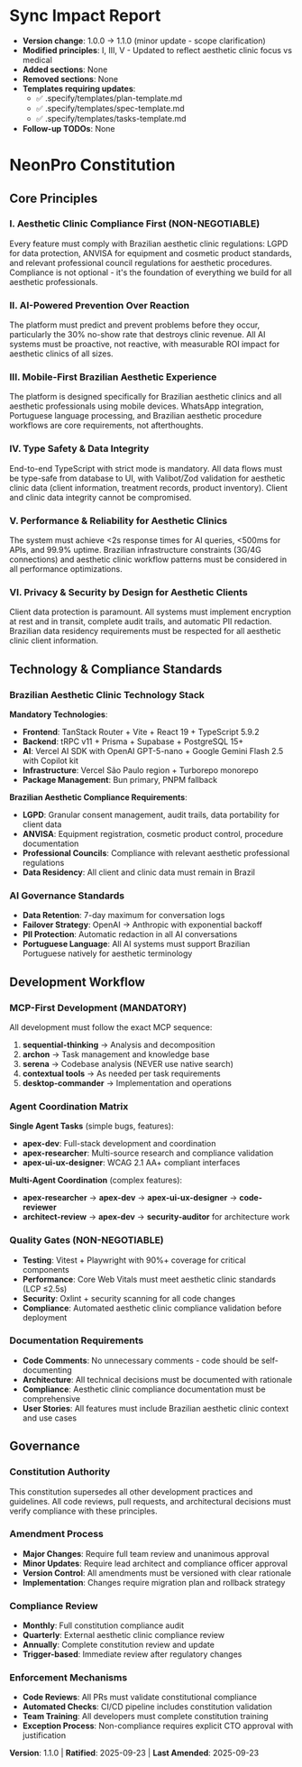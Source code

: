 # Sync Impact Report
- **Version change**: 1.0.0 → 1.1.0 (minor update - scope clarification)
- **Modified principles**: I, III, V - Updated to reflect aesthetic clinic focus vs medical
- **Added sections**: None
- **Removed sections**: None
- **Templates requiring updates**: 
  - ✅ .specify/templates/plan-template.md
  - ✅ .specify/templates/spec-template.md
  - ✅ .specify/templates/tasks-template.md
- **Follow-up TODOs**: None

# NeonPro Constitution

## Core Principles

### I. Aesthetic Clinic Compliance First (NON-NEGOTIABLE)
Every feature must comply with Brazilian aesthetic clinic regulations: LGPD for data protection, ANVISA for equipment and cosmetic product standards, and relevant professional council regulations for aesthetic procedures. Compliance is not optional - it's the foundation of everything we build for all aesthetic professionals.

### II. AI-Powered Prevention Over Reaction
The platform must predict and prevent problems before they occur, particularly the 30% no-show rate that destroys clinic revenue. All AI systems must be proactive, not reactive, with measurable ROI impact for aesthetic clinics of all sizes.

### III. Mobile-First Brazilian Aesthetic Experience
The platform is designed specifically for Brazilian aesthetic clinics and all aesthetic professionals using mobile devices. WhatsApp integration, Portuguese language processing, and Brazilian aesthetic procedure workflows are core requirements, not afterthoughts.

### IV. Type Safety & Data Integrity
End-to-end TypeScript with strict mode is mandatory. All data flows must be type-safe from database to UI, with Valibot/Zod validation for aesthetic clinic data (client information, treatment records, product inventory). Client and clinic data integrity cannot be compromised.

### V. Performance & Reliability for Aesthetic Clinics
The system must achieve <2s response times for AI queries, <500ms for APIs, and 99.9% uptime. Brazilian infrastructure constraints (3G/4G connections) and aesthetic clinic workflow patterns must be considered in all performance optimizations.

### VI. Privacy & Security by Design for Aesthetic Clients
Client data protection is paramount. All systems must implement encryption at rest and in transit, complete audit trails, and automatic PII redaction. Brazilian data residency requirements must be respected for all aesthetic clinic client information.

## Technology & Compliance Standards

### Brazilian Aesthetic Clinic Technology Stack
**Mandatory Technologies**:
- **Frontend**: TanStack Router + Vite + React 19 + TypeScript 5.9.2
- **Backend**: tRPC v11 + Prisma + Supabase + PostgreSQL 15+
- **AI**: Vercel AI SDK with OpenAI GPT-5-nano + Google Gemini Flash 2.5 with Copilot kit
- **Infrastructure**: Vercel São Paulo region + Turborepo monorepo
- **Package Management**: Bun primary, PNPM fallback

**Brazilian Aesthetic Compliance Requirements**:
- **LGPD**: Granular consent management, audit trails, data portability for client data
- **ANVISA**: Equipment registration, cosmetic product control, procedure documentation
- **Professional Councils**: Compliance with relevant aesthetic professional regulations
- **Data Residency**: All client and clinic data must remain in Brazil

### AI Governance Standards
- **Data Retention**: 7-day maximum for conversation logs
- **Failover Strategy**: OpenAI → Anthropic with exponential backoff
- **PII Protection**: Automatic redaction in all AI conversations
- **Portuguese Language**: All AI systems must support Brazilian Portuguese natively for aesthetic terminology

## Development Workflow

### MCP-First Development (MANDATORY)
All development must follow the exact MCP sequence:
1. **sequential-thinking** → Analysis and decomposition
2. **archon** → Task management and knowledge base
3. **serena** → Codebase analysis (NEVER use native search)
4. **contextual tools** → As needed per task requirements
5. **desktop-commander** → Implementation and operations

### Agent Coordination Matrix
**Single Agent Tasks** (simple bugs, features):
- **apex-dev**: Full-stack development and coordination
- **apex-researcher**: Multi-source research and compliance validation
- **apex-ui-ux-designer**: WCAG 2.1 AA+ compliant interfaces

**Multi-Agent Coordination** (complex features):
- **apex-researcher** → **apex-dev** → **apex-ui-ux-designer** → **code-reviewer**
- **architect-review** → **apex-dev** → **security-auditor** for architecture work

### Quality Gates (NON-NEGOTIABLE)
- **Testing**: Vitest + Playwright with 90%+ coverage for critical components
- **Performance**: Core Web Vitals must meet aesthetic clinic standards (LCP ≤2.5s)
- **Security**: Oxlint + security scanning for all code changes
- **Compliance**: Automated aesthetic clinic compliance validation before deployment

### Documentation Requirements
- **Code Comments**: No unnecessary comments - code should be self-documenting
- **Architecture**: All technical decisions must be documented with rationale
- **Compliance**: Aesthetic clinic compliance documentation must be comprehensive
- **User Stories**: All features must include Brazilian aesthetic clinic context and use cases

## Governance

### Constitution Authority
This constitution supersedes all other development practices and guidelines. All code reviews, pull requests, and architectural decisions must verify compliance with these principles.

### Amendment Process
- **Major Changes**: Require full team review and unanimous approval
- **Minor Updates**: Require lead architect and compliance officer approval
- **Version Control**: All amendments must be versioned with clear rationale
- **Implementation**: Changes require migration plan and rollback strategy

### Compliance Review
- **Monthly**: Full constitution compliance audit
- **Quarterly**: External aesthetic clinic compliance review
- **Annually**: Complete constitution review and update
- **Trigger-based**: Immediate review after regulatory changes

### Enforcement Mechanisms
- **Code Reviews**: All PRs must validate constitutional compliance
- **Automated Checks**: CI/CD pipeline includes constitution validation
- **Team Training**: All developers must complete constitution training
- **Exception Process**: Non-compliance requires explicit CTO approval with justification

**Version**: 1.1.0 | **Ratified**: 2025-09-23 | **Last Amended**: 2025-09-23